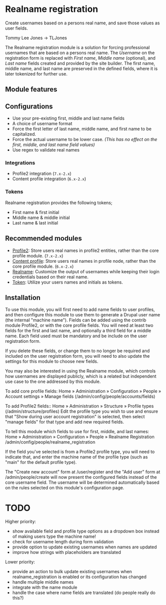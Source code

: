 # Realname registration
Create usernames based on a persons real name, and save those values as user fields.

Tommy Lee Jones &rarr; TLJones

The Realname registration module is a solution for forcing professional usernames that are based on a persons real name. The _Username_ on the registration form is replaced with _First name_, _Middle name_ (optional), and _Last name_ 
fields created and provided by the site builder. The first name, middle name, and last name are preserved in the defined fields, where it is later tokenized for further use.
## Module features

## Configurations
* Use your pre-existing first, middle and last name fields
* A choice of username format
* Force the first letter of last name, middle name, and first name to be capitalized.
* Force the actual username to be lower case. _(This has no effect on the first, middle, and last name field values)_
* Use regex to validate real names

### Integrations
* Profile2 integration (`7.x-2.x`)
* Content profile integration (`6.x-2.x`)

### Tokens
Realname registration provides the following tokens;

* First name &amp; first initial
* Middle name &amp; middle initial
* Last name &amp; last initial

## Recommended modules

* [Profile2](http://drupal.org/project/profile2): Store users real names in profile2 entities, rather than the core profile module. (`7.x-2.x`)
* [Content profile](http://drupal.org/project/content_profile): Store users real names in profile node, rather than the core profile module. (`6.x-2.x`)
* [Realname](http://drupal.org/project/realname): Customize the output of usernames while keeping their login credentials based on their real name.
* [Token](http://drupal.org/project/token): Utilize your users names and initials as tokens.

## Installation
To use this module, you will first need to add name fields to user profiles,
and then configure this module to use them to generate a Drupal user name (the
internal "machine name"). Fields can be added using the contrib module
Profile2, or with the core profile fields. You will need at least two fields
for the first and last name, and optionally a third field for a middle name.
Each field used must be mandatory and be include on the user registration
form.

If you delete these fields, or change them to no longer be required and
included on the user registration form, you will need to also update the
settings for this module to choose new fields.

You may also be interested in using the Realname module, which controls how
usernames are displayed publicly, which is a related but independent use case
to the one addressed by this module.

To add core profile fields:
Home » Administration » Configuration » People » Account settings » Manage fields
(/admin/config/people/accounts/fields)

To add Profile2 fields::
Home » Administration » Structure » Profile types
(/admin/structure/profiles)
Edit the profile type you wish to use and ensure that "Show during user
account registration" is selected, then select "manage fields" for that type
and add new required fields.

To tell this module which fields to use for first, middle, and last names:
Home » Administration » Configuration » People » Realname Registration
/admin/config/people/realname_registration

If the field you've selected is from a Profile2 profile type, you will need to
indicate that, and enter the machine name of the profile type (such as "main"
for the default profile type).

The "Create new account" form at /user/register and the "Add user" form at
/admin/people/create will now present the configured fields instead of the core
username field.  The username will be determined automatically based on the
rules selected on this module's configuration page.

TODO
====

Higher priority:
 - show available field and profile type options as a dropdown box instead of
   making users type the machine name!
 - check for username length during form validation
 - provide option to update existing usernames when names are updated
 - improve how strings with placeholders are translated

Lower priority:
 - provide an action to bulk update existing usernames when
   realname_registration is enabled or its configuration has changed
 - handle multiple middle names
 - integrate with the name module
 - handle the case where name fields are translated (do people really do this?)

